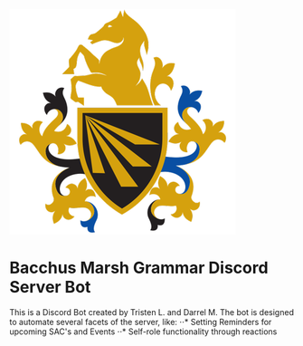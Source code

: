 ![BMG Logo](bmg-logo.png "BMG Logo")
# Bacchus Marsh Grammar Discord Server Bot
This is a Discord Bot created by Tristen L. and Darrel M.
The bot is designed to automate several facets of the server, like:
  ⋅⋅* Setting Reminders for upcoming SAC's and Events
  ⋅⋅* Self-role functionality through reactions
